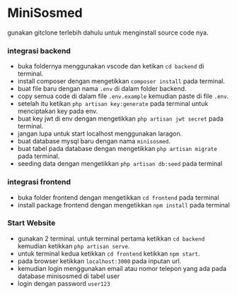 # MiniSosmed

gunakan gitclone terlebih dahulu untuk menginstall source code nya.
### integrasi backend

- buka foldernya menggunakan vscode dan ketikan `cd backend` di terminal.
- install composer dengan mengetikkan `composer install` pada terminal.
- buat file baru dengan nama `.env` di dalam folder backend.
- copy semua code di dalam file `.env.example` kemudian paste di file `.env`.
- setelah itu ketikan `php artisan key:generate` pada terminal untuk menciptakan key pada env.
- buat key jwt di env dengan mengetikkan `php artisan jwt secret` pada terminal.
- jangan lupa untuk start localhost menggunakan laragon.
- buat database mysql baru dengan nama `minisosmed`.
- buat tabel pada database dengan mengetikkan `php artisan migrate` pada terminal.
- seeding data dengan mengetikkan `php artisan db:seed` pada terminal

### integrasi frontend
- buka folder frontend dengan mengetikkan `cd frontend` pada terminal
- install package frontend dengan mengetikkan `npm install` pada terminal

### Start Website
- gunakan 2 terminal. untuk terminal pertama ketikkan `cd backend` kemudian ketikkan `php artisan serve`.
- untuk terminal kedua ketikkan `cd frontend` ketikkan `npm start`.
- pada browser ketikkan `localhost:3000` pada inputan url.
- kemudian login menggunakan email atau nomor telepon yang ada pada database minisosmed di tabel user
- login dengan password `user123`

